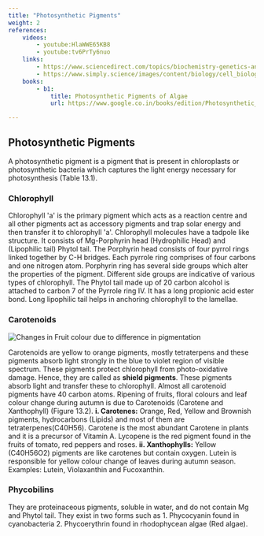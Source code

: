 ```yaml
---
title: "Photosynthetic Pigments"
weight: 2
references:
    videos:
        - youtube:HlaWWE65KB8
        - youtube:tv6PrTy6nuo
    links:
        - https://www.sciencedirect.com/topics/biochemistry-genetics-and-molecular-biology/photosynthetic-pigment
        - https://www.simply.science/images/content/biology/cell_biology/photosynthesis/conceptmap/Photosynthetic_pigments.html
    books:
        - b1:
            title: Photosynthetic Pigments of Algae
            url: https://www.google.co.in/books/edition/Photosynthetic_Pigments_of_Algae/aZNOAAAAIAAJ?hl=en&gbpv=0

---
```


## Photosynthetic Pigments

A photosynthetic pigment is a pigment that is present in chloroplasts or photosynthetic bacteria which captures the light energy necessary for photosynthesis (Table 13.1).





### Chlorophyll

Chlorophyll 'a' is the primary pigment which acts as a reaction centre and all other pigments act as accessory pigments and trap solar energy and then transfer it to chlorophyll 'a'. Chlorophyll molecules have a tadpole like structure. It consists of Mg-Porphyrin head (Hydrophilic Head) and (Lipophilic tail) Phytol tail. The Porphyrin head consists of four pyrrol rings linked together by C-H bridges. Each pyrrole ring comprises of four carbons and one nitrogen atom. Porphyrin ring has several side groups which alter the properties of the pigment. Different side groups are indicative of various types of chlorophyll. The Phytol tail made up of 20 carbon alcohol is attached to carbon 7 of the Pyrrole ring IV. It has a long propionic acid ester bond. Long lipophilic tail helps in anchoring chlorophyll to the lamellae.

### Carotenoids

![ Changes in Fruit colour due to difference in pigmentation](13.3.png)

Carotenoids are yellow to orange pigments, mostly tetraterpens and these pigments absorb light strongly in the blue to violet region of visible spectrum. These pigments protect chlorophyll from photo-oxidative damage. Hence, they are called as **shield pigments**. These pigments absorb light and transfer these to chlorophyll. Almost all carotenoid pigments have 40 carbon atoms. Ripening of fruits, floral colours and leaf colour change during autumn is due to Carotenoids (Carotene and Xanthophyll) (Figure 13.2).
**i. Carotenes:**
Orange, Red, Yellow and Brownish pigments, hydrocarbons (Lipids) and most of them are tetraterpenes(C40H56). Carotene is the most abundant Carotene in plants and it is a precursor of Vitamin A. Lycopene is the red pigment found in the fruits of tomato, red peppers and roses.
**ii. Xanthophylls:**
Yellow (C40H56O2) pigments are like carotenes but contain oxygen. Lutein is responsible for yellow colour change of leaves during autumn season. Examples: Lutein, Violaxanthin and Fucoxanthin.

### Phycobilins

They are proteinaceous pigments, soluble in water, and do not contain Mg and Phytol tail. They exist in two forms such as 1. Phycocyanin found in cyanobacteria 2. Phycoerythrin found in rhodophycean algae (Red algae).